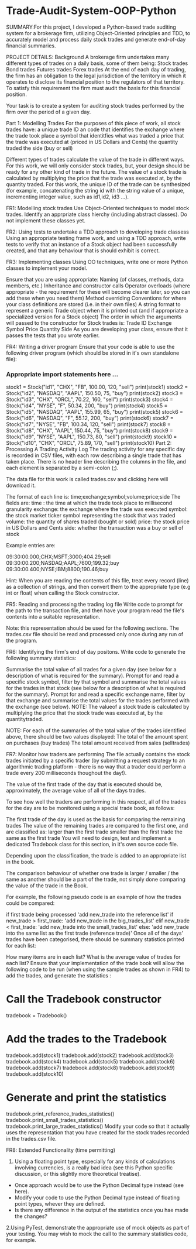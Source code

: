 

# Trade-Audit-System-OOP-Python
SUMMARY:For this project, I developed a Python-based trade auditing system for a brokerage firm, utilizing Object-Oriented principles and TDD, to accurately model and process daily stock trades and generate end-of-day financial summaries.

PROJECT DETAILS: Background
A brokerage firm undertakes many different types of trades on a daily basis, some of them being:
Stock trades
Bond trades
Futures trades
Forex trades
At the end of each day of trading, the firm has an obligation to the legal jurisdiction of the territory in which it operates to disclose its financial position to the regulators of that territory. To satisfy this requirement the firm must audit the basis for this financial position.

Your task is to create a system for auditing stock trades performed by the firm over the period of a given day.

Part 1: Modelling Trades
For the purposes of this piece of work, all stock trades have:
a unique trade ID
an code that identifies the exchange where the trade took place
a symbol that identitfies what was traded
a price that the trade was executed at (priced in US Dollars and Cents)
the quantity traded
the side (buy or sell)

Different types of trades calculate the value of the trade in different ways. For this work, we will only consider stock trades, but, your design should be ready for any other kind of trade in the future.
The value of a stock trade is calculated by multiplying the price that the trade was executed at, by the quantity traded.
For this work, the unique ID of the trade can be synthesized (for example, concatenating the string id with the string value of a unique, incrementing integer value, such as id1,id2, id3 ...).

FR1: Modelling stock trades
Use Object-Oriented techniques to model stock trades. Identify an apprpriate class hierchy (including abstract classes). Do not implement these classes yet.

FR2: Using tests to undertake a TDD approach to developing trade classess
Using an appropriate testing frame work, and using a TDD approach, write tests to verify that an instance of a 
Stock object had been successfully created, and that any behaviour that is should exhibit is correct.

FR3: Implementing classes
Using OO techniques, write one or more Python classes to implement your model.

Ensure that you are using appropriate:
Naming (of classes, methods, data members, etc.)
Inheritance and constructor calls
Operator overloads (where appropriate - the requirement for these will become clearer later, so you can add these when you need them)
Method overriding
Conventions for where your class definitions are stored (i.e. in their own files)
A string format to represent a generic Trade object when it is printed out (and if appropriate a specialized version for a Stock object)
The order in which the arguments will passed to the constructor for 
Stock trades is:
Trade ID
Exchange
Symbol
Price
Quantity
Side
As you are developing your class, ensure that it passes the tests that you wrote earlier.

FR4: Writing a driver program
Ensure that your code is able to use the following driver program (which should be stored in it's own standalone file):

### Appropriate import statements here ...
 
stock1 = Stock("id1", "CHX", "FB", 100.00, 120, "sell")
print(stock1)
stock2 = Stock("id2", "NASDAQ", "AAPL", 150.50, 75, "buy")
print(stock2)
stock3 = Stock("id3", "CHX", "ORCL", 70.22, 160, "sell")
print(stock3)
stock4 = Stock("id4", "NYSE", "F", 50.34, 200, "buy")
print(stock4)
stock5 = Stock("id5", "NASDAQ", "AAPL", 155.99, 65, "buy")
print(stock5)
stock6 = Stock("id6", "NASDAQ", "F", 55.12, 200, "buy")
print(stock6)
stock7 = Stock("id7", "NYSE", "FB", 100.34, 120, "sell")
print(stock7)
stock8 = Stock("id8", "CHX", "AAPL", 150.44, 75, "buy")
print(stock8)
stock9 = Stock("id9", "NYSE", "AAPL", 150.73, 80, "sell")
print(stock9)
stock10 = Stock("id10", "CHX", "ORCL", 75.89, 170, "sell")
print(stock10)
Part 2: Processing A Trading Activity Log
The trading activity for any specific day is recorded in CSV files, with each row describing a single trade that has taken place. There is no header line describing the columns in the file, and each element is separated by a semi-colon (;).

The data file for this work is called trades.csv and clicking here will download it.

The format of each line is: time;exchange;symbol;volume;price;side
The fields are: 
time : the time at which the trade took place to millisecond granularity
exchange: the exchange where the trade was executed
symbol: the stock market ticker symbol representing the stock that was traded
volume: the quantity of shares traded (bought or sold)
price: the stock price in US Dollars and Cents
side: whether the transaction was a buy or sell of stock

Example entries are:

09:30:00.000;CHX;MSFT;3000;404.29;sell
09:30:00.200;NASDAQ;AAPL;7600;199.32;buy
09:30:00.400;NYSE;IBM;8800;190.46;buy

Hint: When you are reading the contents of this file, treat every record (line) as a collection of strings, and then convert them to the appropriate type (e.g int or float) when calling the 
Stock constructor.

FR5: Reading and processing the trading log file
Write code to prompt for the path to the transaction file, and then have your program read the file's contents into a suitable representation.

Note: this representation should be used for the following sections. The trades.csv file should be read and processed only once during any run of the program.

FR6: Identifying the firm's end of day positons. Write code to generate the following summary statistics:

Summarise the total value of all trades for a given day (see below for a description of what is required for the summary).
Prompt for and read a specific stock symbol, filter by that symbol and summarise the total values for the trades in that stock (see below for a description of what is required for the summary).
Prompt for and read a specific exchange name, filter by that exchange and summarise the total values for the trades performed with the exchange (see below).
NOTE: The valueof a stock trade is calculated by multiplying the 
price that the stock trade was executed at, by the quantitytraded.

NOTE: For each of the summaries of the total value of the trades identified above, there should be two values displayed:
The total of the amount spent on purchases (buy trades)
The total amount received from sales (selltrades)

FR7: Monitor how traders are performing
The file actually contains the stock trades initiated by a specific trader (by submitting a request strategy to an algorithmic trading platform - there is no way that a trader could perform a trade every 200 milliseconds thoughout the day!).

The value of the first trade of the day that is executed should be, approximately, the average value of all of the days trades.

To see how well the traders are performing in this respect, all of the trades for the day are to be monitored using a special trade book, as follows:

The first trade of the day is used as the basis for comparing the remaining trades
The value of the remaining trades are compared to the first one, and are classified as:
larger than the first trade
smaller than the first trade
the same as the first trade
You will need to design, test and implement a dedicated Tradebook class for this section, in it's own source code file.

Depending upon the classification, the trade is added to an appropriate list in the book.

The comparison behaviour of whether one trade is larger / smaller / the same as another should be a part of the trade, not simply done comparing the value of the trade in the Book.

For example, the following pseudo code is an example of how the trades could be compared:

if first trade being processed
   'add new_trade into the reference list'
if new_trade > first_trade:
   'add new_trade in the big_trades_list'
elif new_trade < first_trade:
   'add new_trade into the small_trades_list'
else:
   'add new_trade into the same list as the first trade (reference trade)'
Once all of the days' trades have been categorised, there should be summary statistics printed for each list:

How many items are in each list?
What is the average value of trades for each list?
Ensure that your implementation of the trade book will allow the following code to be run (when using the sample trades as shown in FR4) to add the trades, and generate the statistics :

# Call the Tradebook constructor
tradebook = Tradebook()
 
# Add the trades to the Tradebook
tradebook.add(stock1)
tradebook.add(stock2)
tradebook.add(stock3)
tradebook.add(stock4)
tradebook.add(stock5)
tradebook.add(stock6)
tradebook.add(stock7)
tradebook.add(stock8)
tradebook.add(stock9)
tradebook.add(stock10)
 
# Generate and print the statistics
tradebook.print_reference_trades_statistics()
tradebook.print_small_trades_statistics()
tradebook.print_large_trades_statistics()
Modify your code so that it actually uses the representation that you have created for the stock trades recorded in the 
trades.csv
 file.

FR8: Extended Functionality (time permitting)
1. Using a floating point type, especially for any kinds of calculations involving currencies, is a really bad idea (see this Python specific discussion, or this slightly more theoretical treatise).

- Once approach would be to use the Python Decimal type instead (see here).
- Modify your code to use the Python Decimal type instead of floating point types, whever they are defined.
- Is there any difference in the output of the statistics once you hae made the changes?

2.Using PyTest, demonstrate the appropriate use of mock objects as part of your testing. You may wish to mock the call to the summary statistics code, for example.

